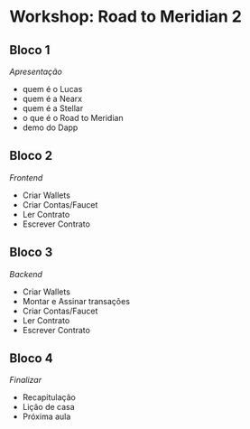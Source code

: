 # **Workshop: Road to Meridian 2**

## Bloco 1

_Apresentação_

- quem é o Lucas
- quem é a Nearx
- quem é a Stellar
- o que é o Road to Meridian
- demo do Dapp

## Bloco 2

_Frontend_

- Criar Wallets
- Criar Contas/Faucet
- Ler Contrato
- Escrever Contrato

## Bloco 3

_Backend_

- Criar Wallets
- Montar e Assinar transações
- Criar Contas/Faucet
- Ler Contrato
- Escrever Contrato

## Bloco 4

_Finalizar_

- Recapitulação
- Lição de casa
- Próxima aula
